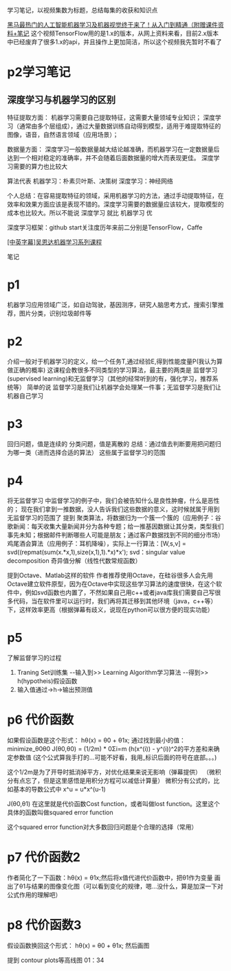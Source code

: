 学习笔记，以视频集数为标题，总结每集的收获和知识点

[黑马最热门的人工智能机器学习及机器视觉终于来了！从入门到精通（附赠课件资料+笔记](https://www.bilibili.com/video/BV1wy4y1T78o)
这个视频TensorFlow用的是1.x的版本，从网上资料来看，目前2.x版本中已经废弃了很多1.x的api，并且操作上更加简洁，所以这个视频我先暂时不看了

# p2学习笔记
## 深度学习与机器学习的区别
特征提取方面：
    机器学习需要自己提取特征，这需要大量领域专业知识；
    深度学习（通常由多个层组成），通过大量数据训练自动得到模型，适用于难提取特征的图像，语音，自然语言领域（应用场景）；

数据量方面：
    深度学习一般数据量越大结论越准确，而机器学习在一定数据量后达到一个相对稳定的准确率，并不会随着后面数据量的增大而表现更佳。
    深度学习需要的算力也比较大

算法代表
    机器学习：朴素贝叶斯、决策树
    深度学习：神经网络



个人总结：在容易提取特征的领域，采用机器学习的方法，通过手动提取特征，在效率和效果方面应该是表现不错的。深度学习需要的数据量应该较大，提取模型的成本也比较大。所以不能说 深度学习 就比 机器学习 优

深度学习框架：github start关注度历年来前二分别是TensorFlow，Caffe 



[[中英字幕]吴恩达机器学习系列课程](https://www.bilibili.com/video/BV164411b7dx)

笔记
# p1
机器学习应用领域广泛，如自动驾驶，基因测序，研究人脑思考方式，搜索引擎推荐，图片分类，识别垃圾邮件等

# p2
介绍一般对于机器学习的定义，给一个任务T,通过经验E,得到性能度量P(我认为算做正确的概率)
这课程会教很多不同类型的学习算法，最主要的两类是 监督学习(supervised learning)和无监督学习（其他的经常听到的有，强化学习，推荐系统等）
简单的说 监督学习是我们让机器学会处理某一件事；无监督学习是我们让机器自己学习

# p3 
回归问题，值是连续的
分类问题，值是离散的
总结：通过值去判断要用把问题归为哪一类（进而选择合适的算法）
这些属于监督学习的范围

# p4
将无监督学习
中监督学习的例子中，我们会被告知什么是良性肿瘤，什么是恶性的；
现在我们拿到一推数据，没人告诉我们这些数据的意义，这时候就属于用到无监督学习的范围了
提到 
聚类算法，将数据归为一个簇一个簇的（应用例子：谷歌新闻：每天收集大量新闻并分为各种专题；给一推基因数据让其分类，类型我们事先未知；根据邮件判断哪些人可能是朋友；通过客户数据找到不同的细分市场）
鸡尾酒会算法（应用例子：耳机降噪），实际上一行算法：[W,s,v] = svd((repmat(sum(x.*x,1),size(x,1),1).*x)*x');
svd：singular value decomposition 奇异值分解（线性代数常规函数）


提到Octave、Matlab这样的软件
作者推荐使用Octave，在硅谷很多人会先用Octave建立软件原型，因为在Octave中实现这些学习算法的速度很快，在这个软件中，例如svd函数也内置了，不然如果自己用c++或者java库我们需要自己写很多代码，当在软件里可以运行时，我们再将其迁移到其他环境（java，c++等）下，这样效率更高（根据弹幕有歧义，说现在python可以很方便的现实功能）

# p5
了解监督学习的过程
1. Traning Set训练集 --输入到>> Learning Algorithm学习算法 --得到>> h(hypotheis)假设函数
2. 输入值通过->h->输出预测值
# p6 代价函数
如果假设函数是这个形式： hθ(x) = θ0 + θ1x;
通过找到最小的值：minimize_θ0θ0  J(θ0,θ0) =  (1/2m) * 0Σi=m (h(x^(i)) - y^(i))^2的平方差和来确定参数值 (这个公式算我手打的...可能不好看，我用_标识后面的符号在底部。。。)

这个1/2m是为了开导时抵消掉平方，对优化结果来说无影响（弹幕提供）
（微积分有点忘了，但是这里感悟是用积分方程可以减低计算量）
微积分有公式的，比如基本的导数公式中 x^u = u*x^(u-1)

J(θ0,θ1) 在这里就是代价函数Cost function，或者叫做lost function。这里这个具体的函数叫做squared error function

这个squared error function对大多数回归问题是个合理的选择（常用）

# p7 代价函数2
作者简化了一下函数：hθ(x) = θ1x;然后将x值代进代价函数中，把θ1作为变量
画出了θ1与结果的图像变化图（可以看到变化的规律，嗯...没什么，算是加深一下对公式作用的理解吧）

# p8 代价函数3
假设函数换回这个形式： hθ(x) = θ0 + θ1x;
然后画图

提到 contour plots等高线图
01：34
